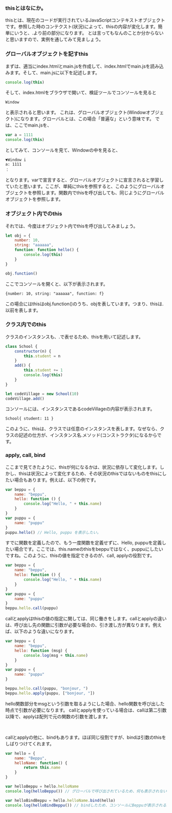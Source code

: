 
### thisとはなにか。

thisとは、現在のコードが実行されているJavaScriptコンテキストオブジェクトです。参照した時のコンテクスト(状況)によって、thisの内容が変化します。簡単にいうと、.より前の部分になります。
とは言ってもなんのことか分からないと思いますので、実例を通してみて見ましょう。

### グローバルオブジェクトを記すthis
まずは、適当にindex.htmlとmain.jsを作成して、index.htmlでmain.jsを読み込みます。そして、main.jsに以下を記述します。

```js:main.js
console.log(this)
```

そして、index.htmlをブラウザで開いて、検証ツールでコンソールを見ると

```
Window
```

と表示されると思います。
これは、グローバルオブジェクト(Windowオブジェクト)になります。グローバルとは、この場合「普遍な」という意味です。
では、ここでmain.jsを、

```js:main.js
var a = 1111
console.log(this)
```

としてみて、コンソールを見て、Windowの中を見ると、

```
▼Window i 
a: 1111
：
```

となります。varで宣言すると、グローバルオブジェクトに宣言されると学習していたと思います。ここが、単純にthisを参照すると、このようにグローバルオブジェクトを参照します。関数内でthisを呼び出しても、同じようにグローバルオブジェクトを参照します。

### オブジェクト内でのthis
それでは、今度はオブジェクト内でthisを呼び出してみましょう。

```js:main.js
let obj = {
    number: 10,
    string: "aaaaaa",
    function: function hello() {
        console.log(this)
    }
}

obj.function()
```

ここでコンソールを開くと、以下が表示されます。

```
{number: 10, string: "aaaaaa", function: f}
```

この場合にはthisはobj.function()のうち、objを表しています。つまり、thisは.以前を表します。

### クラス内でのthis
クラスのインスタンスも、.で表せるため、thisを用いて記述します。

```js:main.js
class School {
    constructor(n) {
        this.student = n
    }
    add() {
        this.student += 1
        console.log(this)
    }
}

let codeVillage = new School(10)
codeVillage.add()
```

コンソールには、インスタンスであるcodeVillageの内容が表示されます。

```
School{ student: 11 }
```

このように、thisは、クラスでは任意のインスタンスを表します。なぜなら、クラスの記述の仕方が、インスタンス名.メソッド(コンストラクタ)になるからです。

### apply, call, bind
ここまで見てきたように、thisが何になるかは、状況に依存して変化します。しかし、thisは状況によって変化するため、その状況のthisではないものをthisにしたい場合もあります。例えば、以下の例です。

```js:main.js
var beppu = {
    name: "beppu",
    hello: function () {
        console.log("Hello, " + this.name)
    }
}
var puppu = {
    name: "puppu"
}
puppu.hello() // Hello, puppu を表示したい。
```

すでに関数を定義したので、もう一度関数を定義せずに、Hello, puppuを定義したい場合です。ここでは、this.nameのthisをbeppuではなく、puppuにしたいですね。このように、thisの値を指定できるのが、call, applyの役割です。

```js:main.js
var beppu = {
    name: "beppu",
    hello: function () {
        console.log("Hello, " + this.name)
    }
}
var puppu = {
    name: "puppu"
}
beppu.hello.call(puppu)
```

callとapplyはthisの値の指定に関しては、同じ働きをします。callとapplyの違いは、呼び出し先の関数に引数が必要な場合の、引き渡し方が異なります。例えば、以下のような違いになります。

```js:main.js
var beppu = {
    name: "beppu",
    hello: function (msg) {
        console.log(msg + this.name)
    }
}
var puppu = {
    name: "puppu"
}

beppu.hello.call(puppu, "bonjour, ")
beppu.hello.apply(puppu, ["bonjour, "])
```

hello関数部分をmsgという引数を取るようにした場合、hello関数を呼び出した時点で引数が必要になります。
callとapplyを使っている場合は、callは第二引数以降で、applyは配列で元の関数の引数を渡します。

<br>

callとapplyの他に、bindもあります。ほぼ同じ役割ですが、bindは引数のthisをしばりつけてくれます。

```js:main.js
var hello = {
    name: "Beppu",
    helloName: function() {
        return this.name
    }
}

var helloBeppu = hello.helloName
console.log(helloBeppu()) // グローバルで呼び出されているため、何も表示されない。

var helloBindBeppu = hello.helloName.bind(hello)
console.log(helloBindBeppu()) // bindしたため、コンソールにBeppuが表示される。
```

